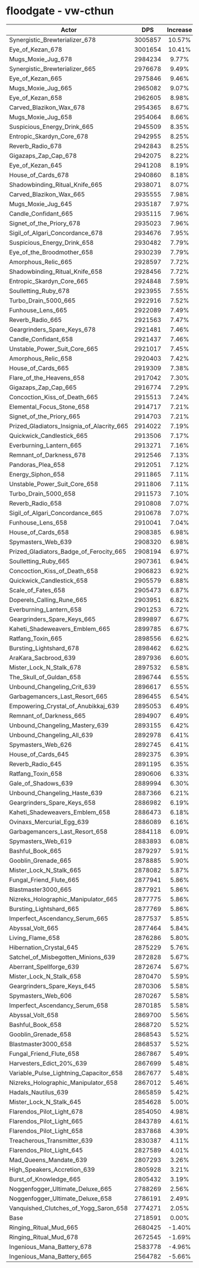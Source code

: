 # floodgate - vw-cthun
| Actor | DPS | Increase |
|---|:---:|:---:|
|Synergistic_Brewterializer_678|3005857|10.57%|
|Eye_of_Kezan_678|3001654|10.41%|
|Mugs_Moxie_Jug_678|2984234|9.77%|
|Synergistic_Brewterializer_665|2976678|9.49%|
|Eye_of_Kezan_665|2975846|9.46%|
|Mugs_Moxie_Jug_665|2965082|9.07%|
|Eye_of_Kezan_658|2962605|8.98%|
|Carved_Blazikon_Wax_678|2954365|8.67%|
|Mugs_Moxie_Jug_658|2954064|8.66%|
|Suspicious_Energy_Drink_665|2945509|8.35%|
|Entropic_Skardyn_Core_678|2942955|8.25%|
|Reverb_Radio_678|2942843|8.25%|
|Gigazaps_Zap_Cap_678|2942075|8.22%|
|Eye_of_Kezan_645|2941208|8.19%|
|House_of_Cards_678|2940860|8.18%|
|Shadowbinding_Ritual_Knife_665|2938071|8.07%|
|Carved_Blazikon_Wax_665|2935555|7.98%|
|Mugs_Moxie_Jug_645|2935187|7.97%|
|Candle_Confidant_665|2935115|7.96%|
|Signet_of_the_Priory_678|2935023|7.96%|
|Sigil_of_Algari_Concordance_678|2934676|7.95%|
|Suspicious_Energy_Drink_658|2930482|7.79%|
|Eye_of_the_Broodmother_658|2930239|7.79%|
|Amorphous_Relic_665|2928597|7.72%|
|Shadowbinding_Ritual_Knife_658|2928456|7.72%|
|Entropic_Skardyn_Core_665|2924848|7.59%|
|Soulletting_Ruby_678|2923955|7.55%|
|Turbo_Drain_5000_665|2922916|7.52%|
|Funhouse_Lens_665|2922089|7.49%|
|Reverb_Radio_665|2921563|7.47%|
|Geargrinders_Spare_Keys_678|2921481|7.46%|
|Candle_Confidant_658|2921437|7.46%|
|Unstable_Power_Suit_Core_665|2921017|7.45%|
|Amorphous_Relic_658|2920403|7.42%|
|House_of_Cards_665|2919309|7.38%|
|Flare_of_the_Heavens_658|2917042|7.30%|
|Gigazaps_Zap_Cap_665|2916774|7.29%|
|Concoction_Kiss_of_Death_665|2915513|7.24%|
|Elemental_Focus_Stone_658|2914717|7.21%|
|Signet_of_the_Priory_665|2914703|7.21%|
|Prized_Gladiators_Insignia_of_Alacrity_665|2914022|7.19%|
|Quickwick_Candlestick_665|2913506|7.17%|
|Everburning_Lantern_665|2913271|7.16%|
|Remnant_of_Darkness_678|2912546|7.13%|
|Pandoras_Plea_658|2912051|7.12%|
|Energy_Siphon_658|2911865|7.11%|
|Unstable_Power_Suit_Core_658|2911806|7.11%|
|Turbo_Drain_5000_658|2911573|7.10%|
|Reverb_Radio_658|2910808|7.07%|
|Sigil_of_Algari_Concordance_665|2910678|7.07%|
|Funhouse_Lens_658|2910041|7.04%|
|House_of_Cards_658|2908385|6.98%|
|Spymasters_Web_639|2908320|6.98%|
|Prized_Gladiators_Badge_of_Ferocity_665|2908194|6.97%|
|Soulletting_Ruby_665|2907361|6.94%|
|Concoction_Kiss_of_Death_658|2906823|6.92%|
|Quickwick_Candlestick_658|2905579|6.88%|
|Scale_of_Fates_658|2905473|6.87%|
|Doperels_Calling_Rune_665|2903951|6.82%|
|Everburning_Lantern_658|2901253|6.72%|
|Geargrinders_Spare_Keys_665|2899897|6.67%|
|Kaheti_Shadeweavers_Emblem_665|2899785|6.67%|
|Ratfang_Toxin_665|2898556|6.62%|
|Bursting_Lightshard_678|2898462|6.62%|
|AraKara_Sacbrood_639|2897936|6.60%|
|Mister_Lock_N_Stalk_678|2897532|6.58%|
|The_Skull_of_Guldan_658|2896744|6.55%|
|Unbound_Changeling_Crit_639|2896617|6.55%|
|Garbagemancers_Last_Resort_665|2896455|6.54%|
|Empowering_Crystal_of_Anubikkaj_639|2895053|6.49%|
|Remnant_of_Darkness_665|2894907|6.49%|
|Unbound_Changeling_Mastery_639|2893155|6.42%|
|Unbound_Changeling_All_639|2892978|6.41%|
|Spymasters_Web_626|2892745|6.41%|
|House_of_Cards_645|2892375|6.39%|
|Reverb_Radio_645|2891195|6.35%|
|Ratfang_Toxin_658|2890606|6.33%|
|Gale_of_Shadows_639|2889994|6.30%|
|Unbound_Changeling_Haste_639|2887366|6.21%|
|Geargrinders_Spare_Keys_658|2886982|6.19%|
|Kaheti_Shadeweavers_Emblem_658|2886473|6.18%|
|Ovinaxs_Mercurial_Egg_639|2886089|6.16%|
|Garbagemancers_Last_Resort_658|2884118|6.09%|
|Spymasters_Web_619|2883893|6.08%|
|Bashful_Book_665|2879297|5.91%|
|Gooblin_Grenade_665|2878885|5.90%|
|Mister_Lock_N_Stalk_665|2878082|5.87%|
|Fungal_Friend_Flute_665|2877941|5.86%|
|Blastmaster3000_665|2877921|5.86%|
|Nizreks_Holographic_Manipulator_665|2877775|5.86%|
|Bursting_Lightshard_665|2877769|5.86%|
|Imperfect_Ascendancy_Serum_665|2877537|5.85%|
|Abyssal_Volt_665|2877464|5.84%|
|Living_Flame_658|2876286|5.80%|
|Hibernation_Crystal_645|2875229|5.76%|
|Satchel_of_Misbegotten_Minions_639|2872828|5.67%|
|Aberrant_Spellforge_639|2872674|5.67%|
|Mister_Lock_N_Stalk_658|2870470|5.59%|
|Geargrinders_Spare_Keys_645|2870306|5.58%|
|Spymasters_Web_606|2870267|5.58%|
|Imperfect_Ascendancy_Serum_658|2870185|5.58%|
|Abyssal_Volt_658|2869700|5.56%|
|Bashful_Book_658|2868720|5.52%|
|Gooblin_Grenade_658|2868543|5.52%|
|Blastmaster3000_658|2868537|5.52%|
|Fungal_Friend_Flute_658|2867867|5.49%|
|Harvesters_Edict_20%_639|2867699|5.48%|
|Variable_Pulse_Lightning_Capacitor_658|2867677|5.48%|
|Nizreks_Holographic_Manipulator_658|2867012|5.46%|
|Hadals_Nautilus_639|2865859|5.42%|
|Mister_Lock_N_Stalk_645|2854628|5.00%|
|Flarendos_Pilot_Light_678|2854050|4.98%|
|Flarendos_Pilot_Light_665|2843789|4.61%|
|Flarendos_Pilot_Light_658|2837868|4.39%|
|Treacherous_Transmitter_639|2830387|4.11%|
|Flarendos_Pilot_Light_645|2827589|4.01%|
|Mad_Queens_Mandate_639|2807293|3.26%|
|High_Speakers_Accretion_639|2805928|3.21%|
|Burst_of_Knowledge_665|2805432|3.19%|
|Noggenfogger_Ultimate_Deluxe_665|2788269|2.56%|
|Noggenfogger_Ultimate_Deluxe_658|2786191|2.49%|
|Vanquished_Clutches_of_Yogg_Saron_658|2774271|2.05%|
|Base|2718591|0.00%|
|Ringing_Ritual_Mud_665|2680425|-1.40%|
|Ringing_Ritual_Mud_678|2672545|-1.69%|
|Ingenious_Mana_Battery_678|2583778|-4.96%|
|Ingenious_Mana_Battery_665|2564782|-5.66%|
